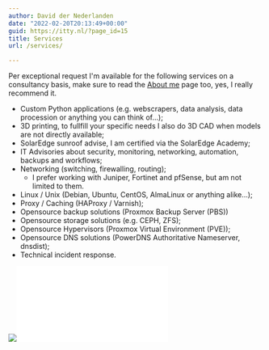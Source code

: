 ```yaml
---
author: David der Nederlanden
date: "2022-02-20T20:13:49+00:00"
guid: https://itty.nl/?page_id=15
title: Services
url: /services/

---
```

Per exceptional request I'm available for the following services on a consultancy basis, make sure to read the [About me](/about-me/) page too, yes, I really recommend it.

- Custom Python applications (e.g. webscrapers, data analysis, data procession or anything you can think of...);
- 3D printing, to fullfill your specific needs I also do 3D CAD when models are not directly available;
- SolarEdge sunroof advise, I am certified via the SolarEdge Academy;
- IT Advisories about security, monitoring, networking, automation, backups and workflows;
- Networking (switching, firewalling, routing);
  - I prefer working with Juniper, Fortinet and pfSense, but am not limited to them.
- Linux / Unix (Debian, Ubuntu, CentOS, AlmaLinux or anything alike...);
- Proxy / Caching (HAProxy / Varnish);
- Opensource backup solutions (Proxmox Backup Server (PBS))
- Opensource storage solutions (e.g. CEPH, ZFS);
- Opensource Hypervisors (Proxmox Virtual Environment (PVE));
- Opensource DNS solutions (PowerDNS Authoritative Nameserver, dnsdist);
- Technical incident response.

[![](/images/internet100.png)](https://internet.nl/site/itty.nl)![IPv6 Certification Badge for randommen](//ipv6.he.net/certification/create_badge.php?pass_name=randommen&badge=1)

